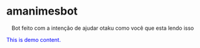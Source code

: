 # amanimesbot

<p align="center">Bot feito com a intenção de ajudar otaku como você que esta lendo isso</p>
<p style="color:blue">This is demo content.</p>
